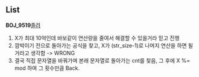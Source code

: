List
----

**BOJ_9519**[졸려](https://www.acmicpc.net/problem/9519)

1. X가 최대 10억인데 바보같이 연산량을 줄여서 해결할 수 있을거라 믿고 진행
2. 깜박이기 전으로 돌아가는 공식을 찾고, X가 (str_size-1)로 나머지 연산을 하면 될거라고 생각함 -> WRONG
3. 결국 직접 문자열을 바꿔가며 본래 문자열로 돌아가는 cnt를 찾음, 그 후에 X %= mod 하여 그 횟수만큼 Back.
